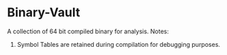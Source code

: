 # Binary-Vault
A collection of 64 bit compiled binary for analysis.
Notes:
1. Symbol Tables are retained during compilation for debugging purposes.

